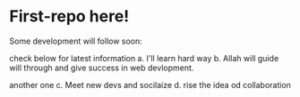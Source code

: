 # First-repo here!
Some development will follow soon:


check below for latest information
a. I'll learn hard way
b. Allah will guide will through and give success in web devlopment.

another one 
c. Meet new devs and socilaize 
d. rise the idea od collaboration
